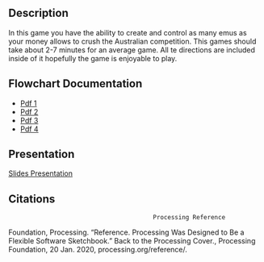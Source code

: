 ## Description

In this game you have the ability to create and control as many emus as your money allows to crush the Australian competition. This games should take about 2-7 minutes for an average game. All te directions are included inside of it hopefully the game is enjoyable to play. 

## Flowchart Documentation

* [Pdf 1](https://drive.google.com/open?id=1rObclx6P0r5jRFmUwcQHYmUX3CU7Ni5Z)
* [Pdf 2](https://drive.google.com/open?id=1hFc-BfnScJcWXXmzS8rDYVOgz2lavI5_)
* [Pdf 3](https://drive.google.com/open?id=1TksdHxATcrVc76VenGnvHsKnQnSeelyQ)
* [Pdf 4](https://drive.google.com/open?id=1Q0k7u0n-DAEGZIc0NKlha4B9swSim9oQ)

## Presentation

[Slides Presentation](https://docs.google.com/presentation/d/11U6dr_lXbHed6D9oWMzAKcVEqZwlfeePmL3G6uicWGU/edit?usp=sharing)


## Citations
                                            Processing Reference

Foundation, Processing. “Reference. Processing Was Designed to Be a Flexible Software Sketchbook.” Back to the Processing Cover.,             Processing Foundation, 20 Jan. 2020, processing.org/reference/.

